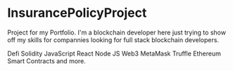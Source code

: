 # InsurancePolicyProject
Project for my Portfolio.
I'm a blockchain developer here just trying to show off my skills for compannies
looking for full stack blockchain developers.

Defi
Solidity
JavaScript
React
Node JS
Web3
MetaMask
Truffle
Ethereum
Smart Contracts
and more.
